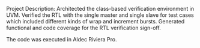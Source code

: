Project Description: Architected the class-based verification environment in UVM. Verified the RTL with the single master and single slave for test cases which included different kinds of wrap and increment bursts. Generated functional and code coverage for the RTL verification sign-off.

The code was executed in Aldec Riviera Pro.